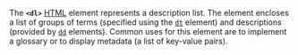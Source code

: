 The **`<dl>`** [HTML](https://developer.mozilla.org/en-US/docs/Web/HTML) element represents a description list. The element encloses a list of groups of terms (specified using the [`dt`](dt!) element) and descriptions (provided by [`dd`](dd!) elements). Common uses for this element are to implement a glossary or to display metadata (a list of key-value pairs).
